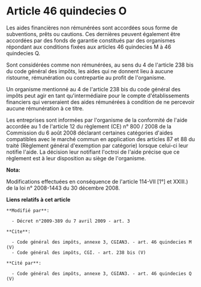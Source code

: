 # Article 46 quindecies O

Les aides financières non rémunérées sont accordées sous forme de subventions, prêts ou cautions. Ces dernières peuvent
également être accordées par des fonds de garantie constitués par des organismes répondant aux conditions fixées aux articles
46 quindecies M à 46 quindecies Q. 

Sont considérées comme non rémunérées, au sens du 4 de l'article 238 bis du code général des impôts, les aides qui ne donnent
lieu à aucune ristourne, rémunération ou contrepartie au profit de l'organisme. 

Un organisme mentionné au 4 de l'article 238 bis du code général des impôts peut agir en tant qu'intermédiaire pour le compte
d'établissements financiers qui verseraient des aides rémunérées à condition de ne percevoir aucune rémunération à ce titre. 

Les entreprises sont informées par l'organisme de la conformité de l'aide accordée au 1 de l'article 12 du règlement (CE) n°
800 / 2008 de la Commission du 6 août 2008 déclarant certaines catégories d'aides compatibles avec le marché commun en
application des articles 87 et 88 du traité (Règlement général d'exemption par catégorie) lorsque celui-ci leur notifie
l'aide. La décision leur notifiant l'octroi de l'aide précise que ce règlement est à leur disposition au siège de
l'organisme.

**Nota:**

Modifications effectuées en conséquence de l'article 114-VII [1°] et XXIII.) de la loi n° 2008-1443 du 30 décembre 2008.

**Liens relatifs à cet article**

	**Modifié par**:

	  - Décret n°2009-389 du 7 avril 2009 - art. 3

	**Cite**:

	  - Code général des impôts, annexe 3, CGIAN3. - art. 46 quindecies M (V)
	  - Code général des impôts, CGI. - art. 238 bis (V)

	**Cité par**:

	  - Code général des impôts, annexe 3, CGIAN3. - art. 46 quindecies Q (V)
